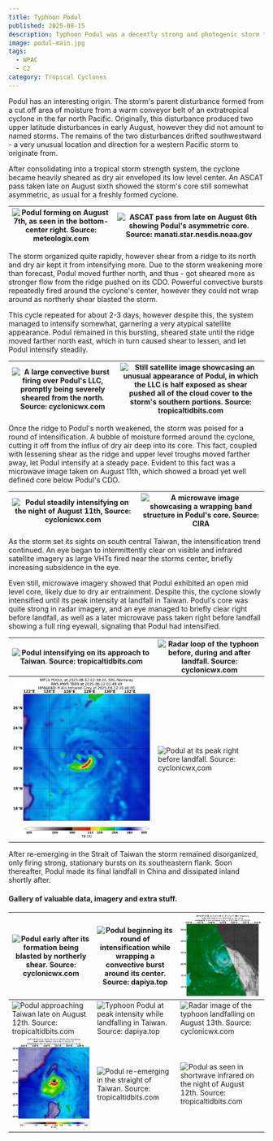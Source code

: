```yaml
---
title: Typhoon Podul
published: 2025-08-15
description: Typhoon Podul was a decently strong and photogenic storm that impacted Taiwan in August 2025.
image: podul-main.jpg
tags:
  - WPAC
  - C2
category: Tropical Cyclones
---
```

Podul has an interesting origin. The storm's parent disturbance formed from a cut off area of moisture from a warm conveyor belt of an extratropical cyclone in the far north Pacific. Originally, this disturbance produced two upper latitude disturbances in early August, however they did not amount to named storms. The remains of the two disturbances drifted southwestward - a very unusual location and direction for a western Pacific storm to originate from.

After consolidating into a tropical storm strength system, the cyclone became heavily sheared as dry air enveloped its low level center. An ASCAT pass taken late on August sixth showed the storm's core still somewhat asymmetric, as usual for a freshly formed cyclone.

| ![Podul forming on August 7th, as seen in the bottom-center right. Source: meteologix.com](0-podul-forming.gif) | ![ASCAT pass from late on August 6th showing Podul's asymmetric core. Source: manati.star.nesdis.noaa.gov](1-podul-ascat.png) |
| --------------------------------------------------------------------------------------------------------------- | ----------------------------------------------------------------------------------------------------------------------------- |

The storm organized quite rapidly, however shear from a ridge to its north and dry air kept it from intensifying more. Due to the storm weakening more than forecast, Podul moved further north, and thus - got sheared more as stronger flow from the ridge pushed on its CDO. Powerful convective bursts repeatedly fired around the cyclone's center, however they could not wrap around as northerly shear blasted the storm.

This cycle repeated for about 2-3 days, however despite this, the system managed to intensify somewhat, garnering a very atypical satellite appearance. Podul remained in this bursting, sheared state until the ridge moved farther north east, which in turn caused shear to lessen, and let Podul intensify steadily. 

| ![A large convective burst firing over Podul's LLC, promptly being severely sheared from the north. Source: cyclonicwx.com](3-podul-sheared.gif) | ![Still satellite image showcasing an unusual appearance of Podul, in which the LLC is half exposed as shear pushed all of the cloud cover to the storm's southern portions. Source: tropicaltidbits.com](4-podul-shear-line.jpg) |
| ------------------------------------------------------------------------------------------------------------------------------------------------ | --------------------------------------------------------------------------------------------------------------------------------------------------------------------------------------------------------------------------------- |

Once the ridge to Podul's north weakened, the storm was poised for a round of intensification. A bubble of moisture formed around the cyclone, cutting it off from the influx of dry air deep into its core. This fact, coupled with lessening shear as the ridge and upper level troughs moved farther away, let Podul intensify at a steady pace. Evident to this fact was a microwave image taken on August 11th, which showed a broad yet well defined core below Podul's CDO. 

| ![Podul steadily intensifying on the night of August 11th, Source: cyclonicwx.com](7-podul-gif.gif) | ![A microwave image showcasing a wrapping band structure in Podul's core. Source: CIRA](6-mw.png) |
| --------------------------------------------------------------------------------------------------- | ------------------------------------------------------------------------------------------------- |

As the storm set its sights on south central Taiwan, the intensification trend continued. An eye began to intermittently clear on visible and infrared satellite imagery as large VHTs fired near the storms center, briefly increasing subsidence in the eye. 

Even still, microwave imagery showed that Podul exhibited an open mid level core, likely due to dry air entrainment. Despite this, the cyclone slowly intensified until its peak intensity at landfall in Taiwan. Podul's core was quite strong in radar imagery, and an eye managed to briefly clear right before landfall, as well as a later microwave pass taken right before landfall showing a full ring eyewall, signaling that Podul had intensified. 

| ![Podul intensifying on its approach to Taiwan. Source: tropicaltidbits.com](9-podul-eye.gif)                                                  | ![Radar loop of the typhoon before, during and after landfall. Source: cyclonicwx.com](22-podul-radar.gif) |
| ---------------------------------------------------------------------------------------------------------------------------------------------- | ---------------------------------------------------------------------------------------------------------- |
| ![Mid level microwave pass in which the storm exhibits an open eyewall to its north. Source: science.nrlmry.navy.mil](11-podul-mid-levle.webp) | ![Podul at its peak right before landfall. Source: cyclonicwx,com](14-podul-peak.png)                      |
After re-emerging in the Strait of Taiwan the storm remained disorganized, only firing strong, stationary bursts on its southeastern flank. Soon thereafter, Podul made its final landfall in China and dissipated inland shortly after.

#### Gallery of valuable data, imagery and extra stuff.

| ![Podul early after its formation being blasted by northerly shear. Source: cyclonicwx.com](2-podul-llc.gif)                                                                                                  | ![Podul beginning its round of intensification while wrapping a convective burst around its  center. Source: dapiya.top](5-evis.png) | ![Low level microwave pass of Podul on its approach to Taiwan. Source: science.nrlmry.navy.mil](10-podul-ll-mw.webp)    |
| ------------------------------------------------------------------------------------------------------------------------------------------------------------------------------------------------------------- | ------------------------------------------------------------------------------------------------------------------------------------ | ----------------------------------------------------------------------------------------------------------------------- |
| ![Podul approaching Taiwan late on August 12th. Source: tropicaltidbits.com](13-podul-taiwan.gif)                                                                                                             | ![Typhoon Podul at peak intensity while landfalling in Taiwan. Source: dapiya.top](15-podul-evis.png)                                | ![Radar image of the typhoon landfalling on August 13th. Source: cyclonicwx.com](16-podul-landfall.png)                 |
| ![Microwave image of the storm right before landfall, in which we can see a closed ring eyewall, contrary to a pass from 12h earlier with an open eyewall. Source: science.nrlmry.navy.mil](20-podul-mw.webp) | ![Podul re-emerging in the straight of Taiwan. Source: tropicaltidbits.com](21-podul-weak.gif)                                       | ![Podul as seen in shortwave infrared on the night of August 12th. Source: tropicaltidbits.com](12-podul-shortwave.gif) |
